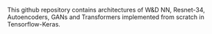 This github repository contains architectures of W&D NN, Resnet-34, Autoencoders, GANs and Transformers implemented from scratch in Tensorflow-Keras.
